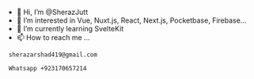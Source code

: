 - 👋 Hi, I’m @SherazJutt
- 👀 I’m interested in Vue, Nuxt.js, React, Next.js, Pocketbase, Firebase...
- 🌱 I’m currently learning SvelteKit
- 📫 How to reach me ...

```
 sherazarshad419@gmail.com
```
```
 Whatsapp +923170657214
```
